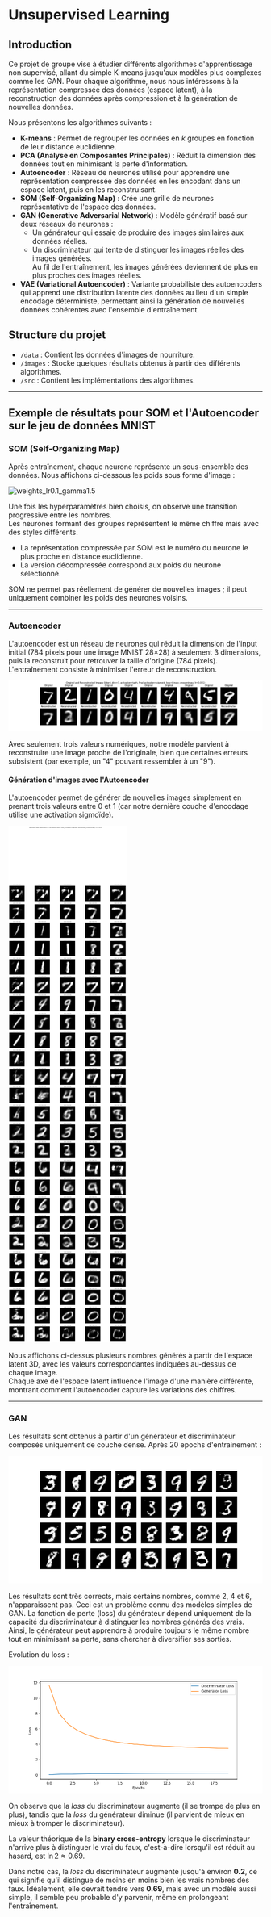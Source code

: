 # Unsupervised Learning

## Introduction

Ce projet de groupe vise à étudier différents algorithmes d'apprentissage non supervisé, allant du simple K-means jusqu'aux modèles plus complexes comme les GAN. Pour chaque algorithme, nous nous intéressons à la représentation compressée des données (espace latent), à la reconstruction des données après compression et à la génération de nouvelles données.

Nous présentons les algorithmes suivants :

- **K-means** : Permet de regrouper les données en *k* groupes en fonction de leur distance euclidienne.
- **PCA (Analyse en Composantes Principales)** : Réduit la dimension des données tout en minimisant la perte d'information.
- **Autoencoder** : Réseau de neurones utilisé pour apprendre une représentation compressée des données en les encodant dans un espace latent, puis en les reconstruisant.
- **SOM (Self-Organizing Map)** : Crée une grille de neurones représentative de l'espace des données.
- **GAN (Generative Adversarial Network)** : Modèle génératif basé sur deux réseaux de neurones :  
  - Un générateur qui essaie de produire des images similaires aux données réelles.  
  - Un discriminateur qui tente de distinguer les images réelles des images générées.  
  Au fil de l'entraînement, les images générées deviennent de plus en plus proches des images réelles.
- **VAE (Variational Autoencoder)** : Variante probabiliste des autoencoders qui apprend une distribution latente des données au lieu d'un simple encodage déterministe, permettant ainsi la génération de nouvelles données cohérentes avec l'ensemble d'entraînement.

## Structure du projet

- `/data` : Contient les données d'images de nourriture.  
- `/images` : Stocke quelques résultats obtenus à partir des différents algorithmes.  
- `/src` : Contient les implémentations des algorithmes.

---

## Exemple de résultats pour SOM et l'Autoencoder sur le jeu de données MNIST

### SOM (Self-Organizing Map)

Après entraînement, chaque neurone représente un sous-ensemble des données. Nous affichons ci-dessous les poids sous forme d'image :

![weights_lr0.1_gamma1.5](images%2FSOM%2FMNIST%2Fweights_lr0.1_gamma1.5.png)

Une fois les hyperparamètres bien choisis, on observe une transition progressive entre les nombres.  
Les neurones formant des groupes représentent le même chiffre mais avec des styles différents.  

- La représentation compressée par SOM est le numéro du neurone le plus proche en distance euclidienne.  
- La version décompressée correspond aux poids du neurone sélectionné.  

SOM ne permet pas réellement de générer de nouvelles images ; il peut uniquement combiner les poids des neurones voisins.

---

### Autoencoder

L'autoencoder est un réseau de neurones qui réduit la dimension de l'input initial (784 pixels pour une image MNIST 28×28) à seulement 3 dimensions, puis la reconstruit pour retrouver la taille d'origine (784 pixels). L'entraînement consiste à minimiser l'erreur de reconstruction.

![mnist_encode_decode_dim=3_act=tanh_loss=binary_crossentropy_lr=0.001](images%2Fautoencoder%2Fplots%2Fmnist_encode_decode_dim%3D3_act%3Dtanh_loss%3Dbinary_crossentropy_lr%3D0.001.png)

Avec seulement trois valeurs numériques, notre modèle parvient à reconstruire une image proche de l'originale, bien que certaines erreurs subsistent (par exemple, un "4" pouvant ressembler à un "9").

#### Génération d'images avec l'Autoencoder

L'autoencoder permet de générer de nouvelles images simplement en prenant trois valeurs entre 0 et 1 (car notre dernière couche d'encodage utilise une activation sigmoïde).

![mnist_gendata_dim=3_act=tanh_loss=binary_crossentropy_lr=0.001](images%2Fautoencoder%2Fplots%2Fmnist_gendata_dim%3D3_act%3Dtanh_loss%3Dbinary_crossentropy_lr%3D0.001.png)

Nous affichons ci-dessus plusieurs nombres générés à partir de l'espace latent 3D, avec les valeurs correspondantes indiquées au-dessus de chaque image.  
Chaque axe de l'espace latent influence l'image d'une manière différente, montrant comment l'autoencoder capture les variations des chiffres.

---

### GAN

Les résultats sont obtenus à partir d'un générateur et discriminateur composés uniquement de couche dense.
Après 20 epochs d'entrainement :

![MNIST_20epochs](images%2FGAN%2FMNIST_20epochs.png)

Les résultats sont très corrects, mais certains nombres, comme 2, 4 et 6, n'apparaissent pas.
Ceci est un problème connu des modèles simples de GAN. La fonction de perte (loss) du générateur dépend uniquement de la capacité du discriminateur à distinguer les nombres générés des vrais.
Ainsi, le générateur peut apprendre à produire toujours le même nombre tout en minimisant sa perte, sans chercher à diversifier ses sorties.

Evolution du loss :

![MNIST_20epochsLoss](images%2FGAN%2FMNIST_20epochsLoss.png)

On observe que la *loss* du discriminateur augmente (il se trompe de plus en plus), tandis que la *loss* du générateur diminue (il parvient de mieux en mieux à tromper le discriminateur).  

La valeur théorique de la **binary cross-entropy** lorsque le discriminateur n'arrive plus à distinguer le vrai du faux, c'est-à-dire lorsqu'il est réduit au hasard, est $\ln 2 \approx 0.69$.

Dans notre cas, la *loss* du discriminateur augmente jusqu'à environ **0.2**, ce qui signifie qu'il distingue de moins en moins bien les vrais nombres des faux. Idéalement, elle devrait tendre vers **0.69**, mais avec un modèle aussi simple, il semble peu probable d'y parvenir, même en prolongeant l'entraînement.
